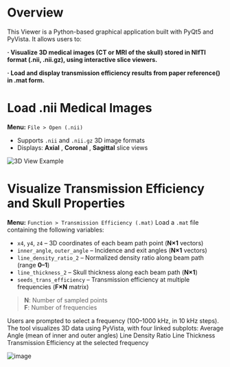 # Overview
This Viewer is a Python-based graphical application built with PyQt5 and PyVista. It allows users to:

**· Visualize 3D medical images (CT or MRI of the skull) stored in NIfTI format (.nii, .nii.gz), using interactive slice viewers.**

**· Load and display transmission efficiency results from paper reference() in .mat form.**


# Load .nii Medical Images
**Menu:** `File > Open (.nii)`
- Supports `.nii` and `.nii.gz` 3D image formats  
- Displays: **Axial** , **Coronal** , **Sagittal** slice views

![3D View Example](https://github.com/user-attachments/assets/ef631db0-4226-4039-a6fe-a549ebc4365d)


# Visualize Transmission Efficiency and Skull Properties
**Menu:** `Function > Transmission Efficiency (.mat)`
Load a `.mat` file containing the following variables:
- `x4`, `y4`, `z4` – 3D coordinates of each beam path point (**N×1** vectors)
- `inner_angle`, `outer_angle` – Incidence and exit angles (**N×1** vectors)
- `line_density_ratio_2` – Normalized density ratio along beam path (range **0–1**)
- `line_thickness_2` – Skull thickness along each beam path (**N×1**)
- `seeds_trans_efficiency` – Transmission efficiency at multiple frequencies (**F×N** matrix)
> **N**: Number of sampled points  
> **F**: Number of frequencies

Users are prompted to select a frequency (100–1000 kHz, in 10 kHz steps).
The tool visualizes 3D data using PyVista, with four linked subplots:
Average Angle (mean of inner and outer angles)
Line Density Ratio
Line Thickness
Transmission Efficiency at the selected frequency

![image](https://github.com/user-attachments/assets/62f8ebbd-a23f-4865-b33f-92b180fdfeb0)
